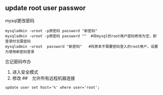 ## update root user passwor

mysql更改密码

```vim
mysqladmin -uroot -p原密码 password "新密码"
mysqladmin -uroot -p原密码 password ""  #将mysql的root用户密码修改为空，即登录时无需密码
mysqladmin -uroot  password "新密码" 	#将原本不需要密码登入的root用户，设置为使用新密码登录
 ```
忘记密码咋办
1. 进入安全模式
2. 修改
##　允许所有远程机器连接 
```
update user set host='%' where user='root'; 
```
